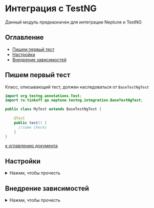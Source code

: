 # Интеграция с TestNG

Данный модуль предназначен для интеграции Neptune и TestNG

## Оглавление

   - [Пишем первый тест](#Пишем-первый-тест)
   - [Настройки](#Настройки)
   - [Внедрение зависимостей](#Внедрение-зависимостей)

## Пишем первый тест

Класс, описывающий тест, должен наследоваться от `BaseTestNgTest`

```java
import org.testng.annotations.Test;
import ru.tinkoff.qa.neptune.testng.integration.BaseTestNgTest;

public class MyTest extends BaseTestNgTest {
    
    @Test
    public test() {
      //some checks
    }
}
```

[к оглавлению документа](#Оглавление)

## Настройки
<details>
  <summary>Нажми, чтобы прочесть</summary>

[Подробнее о механизме настроек](./../../../core.api/doc/rus/SETTINGS.MD).
Подробнее [о контекстах](./../../../core.api/doc/rus/STEPS.MD#Контекст) и об их [обновлении](./../../../core.api/doc/rus/REFRESHING_STOPPING.MD#Обновление).
Описанный ниже набор настроек/свойств дополняет [базовый набор настроек/свойств](./../../../core.api/doc/rus/SETTINGS.MD#Основной-набор-настроексвойств),
которые могут быть включены в `neptune.global.properties` или в `neptune.properties`, или использованы в качестве
свойств/переменных окружения в той среде, в которой запускаются тесты.

Необходимо определиться, перед каким методами следует обновить контекст (перегрузить/перезапустить браузер, проверить соединение с базами данных, и если
что-то отвалилось - создать новое, и т.п). Типы этих методов описываются перечислением `ru.tinkoff.qa.neptune.testng.integration.properties.RefreshEachTimeBefore`:
- `SUITE_STARTING` перед методами, отмеченными `@BeforeSuite`
- `TEST_STARTING` перед методами, отмеченными `@BeforeTest`
- `CLASS_STARTING` перед методами, отмеченными `@BeforeClass`
- `GROUP_STARTING` перед методами, отмеченными `@BeforeGroups`
- `BEFORE_METHOD_STARTING` перед методами, отмеченными `@BeforeMethod`
- `METHOD_STARTING` перед методами, отмеченными `@Test`

Значение свойства/переменной окружения `TESTNG_REFRESH_BEFORE` должно быть равно одному из перечисленных выше элементов, или оно может включать в себя несколько 
из перечисленных выше элементов (указывается как строка, в которой элементы разделены запятыми). Свойство и его значение должны быть указаны в `neptune.global.properties` 
или в `neptune.properties`, или как свойство/переменная окружения и его значение в той среде, в которой запускаются тесты.

```properties
# обновление происходит перед первым в очереди вызова (до ближайшего @Test-метода) методом
# с аннотацией @BeforeClass
TESTNG_REFRESH_BEFORE=CLASS_STARTING
```

```properties
# обновление происходит перед первым в очереди вызова (до ближайшего @Test-метода) методом
# с аннотацией @BeforeClass или @BeforeMethod. Если перед @Test-методом методы с указанными аннотациями
# не вызывались, то обновление произойдет непосредственно перед началом КАЖДОГО теста В рамках класса.
TESTNG_REFRESH_BEFORE=CLASS_STARTING,BEFORE_METHOD_STARTING,METHOD_STARTING
```

При этом учитывается иерархия методов TestNG. Порядок приведен ниже:

1. `@BeforeSuite`

2. `@BeforeTest`

3. `@BeforeClass`

4. `@BeforeGroups`

5. `@BeforeMethod`

6. `@Test`

Предположим, мы имеем настройку
```properties
TESTNG_REFRESH_BEFORE=SUITE_STARTING,TEST_STARTING,CLASS_STARTING,GROUP_STARTING,BEFORE_METHOD_STARTING,METHOD_STARTING
```

Предположим, у нас xml suite из одного класса. 

```xml
<suite name="Some suite">

    <test name="Some test">
        <classes>
            <class name="org.my.pack.TezztClazz"/>
        </classes>
    </test>
</suite>
```

Рассмотрим, в какой момент будет происходить обновление контекстов на примере этого класса.

```java
package org.my.pack;

public class TezztClazz extends BaseTestNgTest {

    @BeforeSuite //Обновление используемых контекстов произойдет здесь
    public /*static*/ void beforeSuite() {
       //что происходит перед стартом всего набора тестов "Some suite"
    }

    //Обновление используемых контекстов могло бы произойти здесь
    @BeforeSuite //если бы не было метода выше
    public /*static*/ void beforeSuite2() {
      //что происходит перед стартом всего набора тестов "Some suite"
    }

    //Обновление используемых контекстов могло бы произойти здесь
    @BeforeTest //если бы не было методов выше
    public /*static*/ void beforeTest() {
       //что происходит перед стартом всего набора тестов "Some test"
    }
   
    //Обновление используемых контекстов могло бы произойти здесь
    @BeforeTest //если бы не было методов выше
    public /*static*/ void beforeTest2() {
      //что происходит перед стартом всего набора тестов "Some test"
    }    

    //Обновление используемых контекстов могло бы произойти здесь
    @BeforeClass //если бы не было методов выше
    public /*static*/ void beforeClass() {
       //что происходит перед стартом всего набора тестов класса TezztClazz
    }

    //Обновление используемых контекстов могло бы произойти здесь
    @BeforeClass //если бы не было методов выше
    public /*static*/ void beforeClass2() {
      //что происходит перед стартом всего набора тестов класса TezztClazz
    } 

    //Обновление используемых контекстов могло бы произойти здесь
    @BeforeGroups("someGroup1")  //если бы не было методов выше
    public /*static*/ void beforeGroups() {
       //что происходит перед стартом группы 'someGroup1' тестовых методов
    }

    //Обновление используемых контекстов могло бы произойти здесь
    @BeforeGroups("someGroup2") //если бы не было методов выше (не считая beforeGroups). 
    public /*static*/ void beforeGroups2() {
      //что происходит перед стартом группы 'someGroup2' тестовых методов
    } 
    
    //Обновление используемых контекстов могло бы произойти здесь
    @BeforeMethod  //если бы не было методов выше
    public /*static*/ void beforeMethod() {
       //что происходит перед стартом каждого тестового метода
    }

    //Обновление используемых контекстов могло бы произойти здесь
    @BeforeMethod   //если бы не было методов выше
    public /*static*/ void beforeMethod2() {
      //что происходит перед стартом каждого тестового метода
    }

    //Если бы выше не было @Before*-методов
    //используемые контексты обновились бы перед эти методом
    @Test(groups = {"someGroup1", "someGroup2"})
    public void test1() {
    
    }

    //Если бы выше не было @Before*-методов
    //используемые контексты обновились бы перед эти методом
    @Test(groups = "someGroup1")
    public void test2() {
        
    }

    //Если бы выше не было @Before*-методов
    //используемые контексты обновились бы перед эти методом
    @Test(groups = {"someGroup1", "someGroup2"})
    public void test3() {
    
    }

    //Если бы выше не было @Before*-методов
    //используемые контексты обновились бы перед эти методом
    @Test(groups = "someGroup2")
    public void test4() {
        
    }

    //и т.д.
}
``` 

### Стоит иметь в виду

- Если все наборы тестов (xml suites) выполняются в один поток, то достаточно
```properties
TESTNG_REFRESH_BEFORE=SUITE_STARTING,TEST_STARTING,CLASS_STARTING,GROUP_STARTING
# или один из вариантов, по условиям и обстоятельствам
```

- Если среди наборов тестов (xml suites) есть те, в которых используется много-поточность на уровне тестов, классов или тест-инстансов, то 
можно добавить
```properties
TESTNG_REFRESH_BEFORE=TEST_STARTING,CLASS_STARTING,GROUP_STARTING
# или один из вариантов, по условиям и обстоятельствам
```

- Если среди наборов тестов (xml suites) есть те, в которых используется много-поточность на уровне выполняемых методов, то 
можно добавить
```properties
TESTNG_REFRESH_BEFORE=BEFORE_METHOD_STARTING,METHOD_STARTING
# или один из вариантов, по условиям и обстоятельствам 
```

[к оглавлению документа](#Оглавление)
</details>

## Внедрение зависимостей
<details>
  <summary>Нажми, чтобы прочесть</summary>

Для инициализации полей, принадлежащих тестовому классу, вполне допустимо использовать методы, отмеченные аннотациями `@Before*`. Но что если из 
раза в раз приходится инициализировать схожий набор полей одним и тем же способом? Один из выходов - наследование тестовых классов друг от друга.
Но иногда оно приводит к неудобствам вследствие потери гибкости из-за необходимости следовать в дальнейшем правилам наследования Java.  

Альтернативой может служить механизм [внедрения зависимостей](./../../../core.api/doc/rus/DEPENDENCY_INJECTION.MD), реализованный Neptune. 

Представим ситуацию
```java
import org.testng.annotations.Test;
import ru.tinkoff.qa.neptune.testng.integration.BaseTestNgTest;

import static org.hamcrest.MatcherAssert.assertThat;
import static org.hamcrest.Matchers.is;
import static org.hamcrest.Matchers.nullValue;

public class DependencyInjectionTest extends BaseTestNgTest {

    private int a; //во всех тестах поле 'a' должно быть равно 1
    private int b;  //во всех тестах поле 'b' должно быть равно 2
    private int c;  //во всех тестах поле 'c' должно быть равно 3
    private Integer d;

    @Test
    public void test() {
        assertThat("a", a, is(1));
        assertThat("b", b, is(2));
        assertThat("c", c, is(3));
        assertThat("d", d, nullValue());
    }
}
``` 

Достаточно просто написать 

```java
import java.lang.reflect.Field;

public class TestDependencyInjector implements DependencyInjector {

    @Override
    public boolean toSet(Field field) {
        var name = field.getName();
        return name.equals("a") || name.equals("b") || name.equals("c");
    }

    @Override
    public Object getValueToSet(Field field) {
        var name = field.getName();
        if (name.equals("a")) {
            return 1;
        }

        if (name.equals("b")) {
            return 2;
        }

        return 3;
    }
}
```

И ничего больше делать не надо. Запускаем тест и видим

![результат работы внедрения зависимостей](./DebugPicture.JPG)

### Стоит иметь в виду

- описанный механизм внедрения зависимостей не работает со статическими, финальными и уже заполненными на момент начала его работы полями

- нужно ознакомиться с документацией используемых модулей Neptune:

[Http модуль. Мэппинг сервисов. Внедрение зависимостей](./../../../http.api/doc/rus/MAPPING.MD#Внедрение-зависимостей)

[к оглавлению документа](#Оглавление)
</details>

